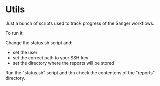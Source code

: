 Utils
=====

Just a bunch of scripts used to track progress of the Sanger workflows.

To run it:

Change the status.sh script and:

- set the user
- set the correct path to your SSH key
- set the directory where the reports will be stored

Run the "status.sh" script and thn check the contentens of the "reports" directory.

